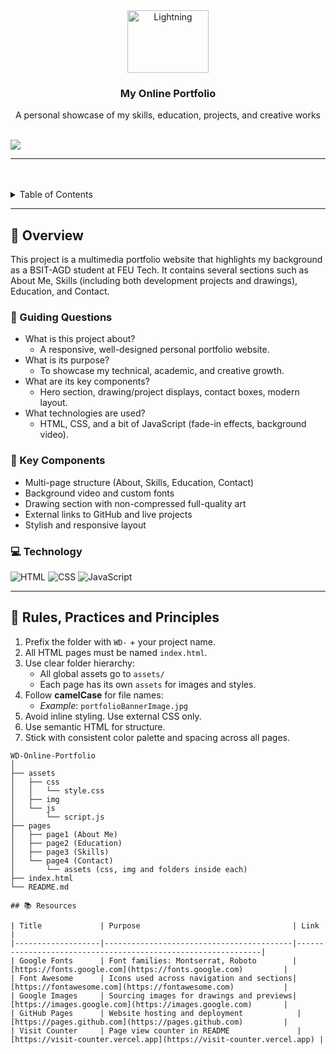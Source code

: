 <a name="readme-top"></a>

<br/>

<br />
<div align="center">
  <a href="https://github.com/kuyagermi18/">
    <img src="./assets/img/lightning (1).png" alt="Lightning" width="130" height="100">
  </a>
  <h3 align="center">My Online Portfolio</h3>
</div>

<div align="center">
  A personal showcase of my skills, education, projects, and creative works
</div>

<br />

![](https://visit-counter.vercel.app/counter.png?page=kuyagermi18/WD-Online-Portfolio)

---

<br />
<br />

<details>
  <summary>Table of Contents</summary>
  <ol>
    <li>
      <a href="#overview">Overview</a>
      <ol>
        <li><a href="#key-components">Key Components</a></li>
        <li><a href="#technology">Technology</a></li>
      </ol>
    </li>
    <li><a href="#rules-practices-and-principles">Rules, Practices and Principles</a></li>
    <li><a href="#resources">Resources</a></li>
  </ol>
</details>

---

## 🧠 Overview

This project is a multimedia portfolio website that highlights my background as a BSIT-AGD student at FEU Tech. It contains several sections such as About Me, Skills (including both development projects and drawings), Education, and Contact.

### 🎯 Guiding Questions

- What is this project about?
  - A responsive, well-designed personal portfolio website.
- What is its purpose?
  - To showcase my technical, academic, and creative growth.
- What are its key components?
  - Hero section, drawing/project displays, contact boxes, modern layout.
- What technologies are used?
  - HTML, CSS, and a bit of JavaScript (fade-in effects, background video).

### 🧩 Key Components

- Multi-page structure (About, Skills, Education, Contact)
- Background video and custom fonts
- Drawing section with non-compressed full-quality art
- External links to GitHub and live projects
- Stylish and responsive layout

### 💻 Technology

![HTML](https://img.shields.io/badge/HTML-E34F26?style=for-the-badge&logo=html5&logoColor=white)
![CSS](https://img.shields.io/badge/CSS-1572B6?style=for-the-badge&logo=css3&logoColor=white)
![JavaScript](https://img.shields.io/badge/JavaScript-000000?style=for-the-badge&logo=javascript&logoColor=F7DF1E)

---

## 📏 Rules, Practices and Principles

1. Prefix the folder with `WD-` + your project name.  
2. All HTML pages must be named `index.html`.  
3. Use clear folder hierarchy:  
   - All global assets go to `assets/`
   - Each page has its own `assets` for images and styles.  
4. Follow **camelCase** for file names:
   - _Example_: `portfolioBannerImage.jpg`
5. Avoid inline styling. Use external CSS only.
6. Use semantic HTML for structure.
7. Stick with consistent color palette and spacing across all pages.

```plaintext
WD-Online-Portfolio
│
├── assets
│   ├── css
│   │   └── style.css
│   ├── img
│   └── js
│       └── script.js
├── pages
│   ├── page1 (About Me)
│   ├── page2 (Education)
│   ├── page3 (Skills)
│   └── page4 (Contact)
│       └── assets (css, img and folders inside each)
├── index.html
└── README.md

## 📚 Resources

| Title             | Purpose                                  | Link                                                         |
|-------------------|------------------------------------------|--------------------------------------------------------------|
| Google Fonts      | Font families: Montserrat, Roboto        | [https://fonts.google.com](https://fonts.google.com)         |
| Font Awesome      | Icons used across navigation and sections| [https://fontawesome.com](https://fontawesome.com)           |
| Google Images     | Sourcing images for drawings and previews| [https://images.google.com](https://images.google.com)       |
| GitHub Pages      | Website hosting and deployment            | [https://pages.github.com](https://pages.github.com)         |
| Visit Counter     | Page view counter in README               | [https://visit-counter.vercel.app](https://visit-counter.vercel.app) |